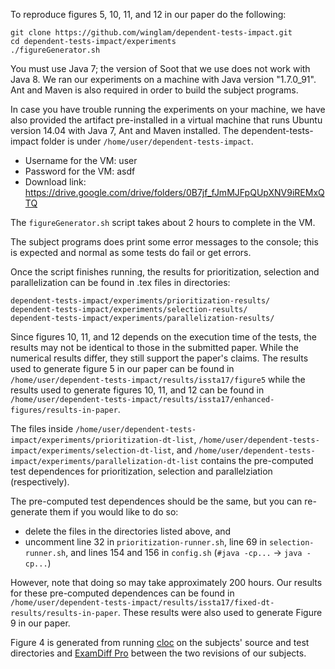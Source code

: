 To reproduce figures 5, 10, 11, and 12 in our paper do the following:

```
git clone https://github.com/winglam/dependent-tests-impact.git
cd dependent-tests-impact/experiments
./figureGenerator.sh
```

You must use Java 7; the version of Soot that we use does not work with Java 8.
We ran our experiments on a machine with Java version "1.7.0_91".
Ant and Maven is also required in order to build the subject programs.

In case you have trouble running the experiments
on your machine, we have also provided the artifact pre-installed in a
virtual machine that runs Ubuntu version 14.04 with Java 7, Ant and Maven installed.
The dependent-tests-impact folder is under `/home/user/dependent-tests-impact`.
- Username for the VM: user
- Password for the VM: asdf
- Download link: https://drive.google.com/drive/folders/0B7jf_fJmMJFpQUpXNV9iREMxQTQ

The `figureGenerator.sh` script takes about 2 hours to complete in the VM.

The subject programs does print some error messages to the console;
this is expected and normal as some tests do fail or get errors.

Once the script finishes running, the results for prioritization,
selection and parallelization can be found in .tex files in directories:

    dependent-tests-impact/experiments/prioritization-results/
    dependent-tests-impact/experiments/selection-results/
    dependent-tests-impact/experiments/parallelization-results/

Since figures 10, 11, and 12 depends on the execution time of the tests, 
the results may not be identical to those in the submitted paper. 
While the numerical results differ, they still support the
paper's claims.
The results used to generate figure 5 in our paper can be found in
`/home/user/dependent-tests-impact/results/issta17/figure5` while 
the results used to generate figures 10, 11, and 12 can be found in
`/home/user/dependent-tests-impact/results/issta17/enhanced-figures/results-in-paper`.

The files inside `/home/user/dependent-tests-impact/experiments/prioritization-dt-list`,
`/home/user/dependent-tests-impact/experiments/selection-dt-list`, and
`/home/user/dependent-tests-impact/experiments/parallelization-dt-list` contains
the pre-computed test dependences for prioritization, selection and parallelziation (respectively).

The pre-computed test dependences should be the same, but you can re-generate them if you would like to do so:
 * delete the files in the directories listed above, and
 * uncomment line 32 in `prioritization-runner.sh`, line 69 in `selection-runner.sh`,
   and lines 154 and 156 in `config.sh` (`#java -cp...` -> `java -cp...`)

However, note that doing so may take approximately 200 hours.
Our results for these pre-computed dependences can be found in
`/home/user/dependent-tests-impact/results/issta17/fixed-dt-results/results-in-paper`.
These results were also used to generate Figure 9 in our paper.

Figure 4 is generated from running [cloc](https://github.com/AlDanial/cloc) on the
subjects' source and test directories and 
[ExamDiff Pro](http://www.prestosoft.com/edp_examdiffpro.asp) between the two 
revisions of our subjects.

